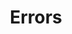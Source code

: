 ---
title: Errors
position_number: 3
parameters:
  - name:
    content:
content_markdown: |-

  Here are the status codes returned with the Error.

  | Code | Name         | Description                                               |
  | ---- | ------------ | --------------------------------------------------------- |
  | 200  | OK           | Success                                                   |
  | 201  | Created      | Creation Successful                                       |
  | 400  | Bad Request  | We could not process that action                          |
  | 401  | Unauthorized | We could not verify who you say you are                   |
  | 403  | Forbidden    | You do not have enough permission to access this resource |
  | 409  | Conflict     | There might be a resource with the same attributes        |

  All errors will return JSON in the following format.

left_code_blocks:
  - code_block:
    title:
    language:
right_code_blocks:
  - code_block: |-
      {
        "error": true,
        "message": "error message here"
      }
    title: Response
    language: json
---